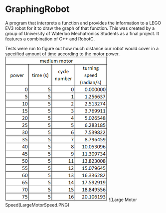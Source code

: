 # GraphingRobot
A program that interprets a function and provides the information to a LEGO EV3 robot for it to draw the graph of that function. 
This was created by a group of University of Waterloo Mechatronics Students as a final project. It features a combination of C++ and RobotC.

Tests were run to figure out how much distance our robot would cover in a specified amount of time according to the motor power.
![Small Motor Speed](SmallMotorSpeed.PNG)
![Large Motor Speed(LargeMotorSpeed.PNG)
